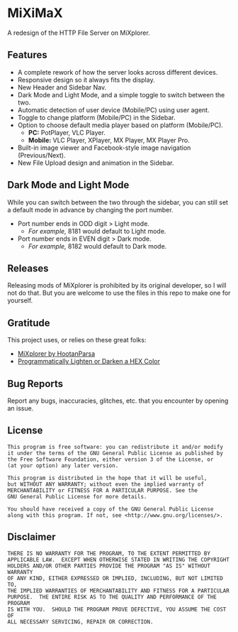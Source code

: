 # MiXiMaX
A redesign of the HTTP File Server on MiXplorer.


## Features
* A complete rework of how the server looks across different devices.
* Responsive design so it always fits the display.
* New Header and Sidebar Nav.
* Dark Mode and Light Mode, and a simple toggle to switch between the two.
* Automatic detection of user device (Mobile/PC) using user agent.
* Toggle to change platform (Mobile/PC) in the Sidebar.
* Option to choose default media player based on platform (Mobile/PC).
    * **PC:** PotPlayer, VLC Player.
    * **Mobile:** VLC Player, XPlayer, MX Player, MX Player Pro.
* Built-in image viewer and Facebook-style image navigation (Previous/Next).
* New File Upload design and animation in the Sidebar.


## Dark Mode and Light Mode
While you can switch between the two through the sidebar, you can still set a default mode in advance by changing the port number.
* Port number ends in ODD digit > Light mode.
    * *For example,* 8181 would default to Light mode.
* Port number ends in EVEN digit > Dark mode.
    * *For example,* 8182 would default to Dark mode.


## Releases
Releasing mods of MiXplorer is prohibited by its original developer, so I will not do that.
But you are welcome to use the files in this repo to make one for yourself.


## Gratitude
This project uses, or relies on these great folks:
- [MiXplorer by HootanParsa](https://xdaforums.com/t/1523691/)
- [Programmatically Lighten or Darken a HEX Color](https://stackoverflow.com/a/57401891/14312937)


## Bug Reports
Report any bugs, inaccuracies, glitches, etc. that you encounter by opening an issue.


## License
    This program is free software: you can redistribute it and/or modify
    it under the terms of the GNU General Public License as published by
    the Free Software Foundation, either version 3 of the License, or
    (at your option) any later version.

    This program is distributed in the hope that it will be useful,
    but WITHOUT ANY WARRANTY; without even the implied warranty of
    MERCHANTABILITY or FITNESS FOR A PARTICULAR PURPOSE. See the
    GNU General Public License for more details.

    You should have received a copy of the GNU General Public License
    along with this program. If not, see <http://www.gnu.org/licenses/>.


## Disclaimer
    THERE IS NO WARRANTY FOR THE PROGRAM, TO THE EXTENT PERMITTED BY
    APPLICABLE LAW.  EXCEPT WHEN OTHERWISE STATED IN WRITING THE COPYRIGHT
    HOLDERS AND/OR OTHER PARTIES PROVIDE THE PROGRAM "AS IS" WITHOUT WARRANTY
    OF ANY KIND, EITHER EXPRESSED OR IMPLIED, INCLUDING, BUT NOT LIMITED TO,
    THE IMPLIED WARRANTIES OF MERCHANTABILITY AND FITNESS FOR A PARTICULAR
    PURPOSE.  THE ENTIRE RISK AS TO THE QUALITY AND PERFORMANCE OF THE PROGRAM
    IS WITH YOU.  SHOULD THE PROGRAM PROVE DEFECTIVE, YOU ASSUME THE COST OF
    ALL NECESSARY SERVICING, REPAIR OR CORRECTION.
